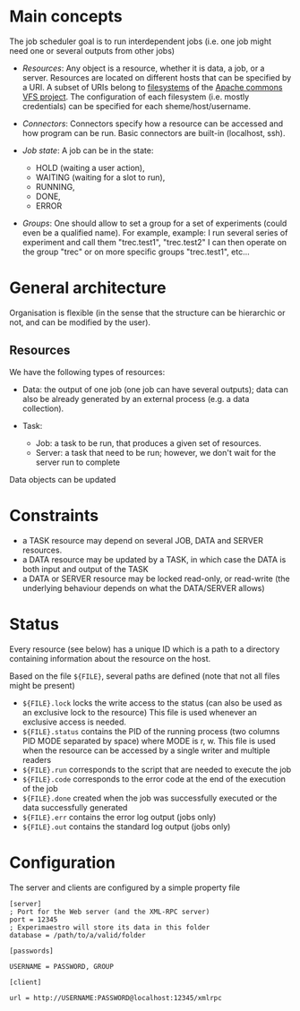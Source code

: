 <head>
<title>Scheduler</title>
</head>

# Main concepts



  The job scheduler goal is to run interdependent jobs (i.e. one job might need one or several outputs from other jobs)
  
  - *Resources*: Any object is a resource, whether it is data, a job, or a server. Resources are located on different hosts
  that can be specified by a URI.
    A subset of URIs belong to [filesystems](http://commons.apache.org/vfs/filesystems.html)  of the
  [Apache commons VFS project](http://commons.apache.org/vfs). The configuration of each filesystem (i.e. mostly
  credentials) can be specified for each sheme/host/username.

  - *Connectors*: Connectors specify how a resource can be accessed and how program can be run. Basic connectors
  are built-in (localhost, ssh).
  
  - *Job state*:
    A job can be in the state:
    - HOLD (waiting a user action),
    - WAITING (waiting for a slot to run),
    - RUNNING,
    - DONE,
    - ERROR
  
  - *Groups*:
  One should allow to set a group for a set of experiments (could even be a qualified name). For example,
  example: I run several series of experiment and call them "trec.test1", "trec.test2"
  I can then operate on the group "trec" or on more specific groups "trec.test1", etc...

# General architecture

  Organisation is flexible (in the sense that the structure can be hierarchic or not, and can be modified by the user).

## Resources

  We have the following types of resources:
  
  - Data:   the output of one job (one job can have several outputs); data can also be already generated by an external process (e.g. a data collection).
  
  - Task:
    * Job:    a task to be run, that produces a given set of resources.
    * Server: a task that need to be run; however, we don't wait for the server run to complete

  Data objects can be updated

# Constraints
  
  * a TASK resource may depend on several JOB, DATA and SERVER resources.
  * a DATA resource may be updated by a TASK, in which case the DATA is both input and output of the TASK
  * a DATA or SERVER resource may be locked read-only, or read-write (the underlying behaviour depends on what the DATA/SERVER allows)


# Status

  Every resource (see below) has a unique ID which is a path to a directory containing information about the resource on the
  host.

  Based on the file `${FILE}`, several paths are defined (note that not all files might be present)
  
  * `${FILE}.lock`   locks the write access to the status (can also be used as an exclusive lock to the resource)
    This file is used whenever an exclusive access is needed.
  * `${FILE}.status`  contains the PID of the running process (two columns PID MODE separated by space) where MODE is r, w.
    This file is used when the resource can be accessed by a single writer and multiple readers
  * `${FILE}.run`  corresponds to the script that are needed to execute the job
  * `${FILE}.code`  corresponds to the error code at the end of the execution of the job
  * `${FILE}.done` created when the job was successfully executed or the data successfully generated
  * `${FILE}.err`  contains the error log output (jobs only)
  * `${FILE}.out`  contains the standard log output (jobs only)



# Configuration

  The server and clients are configured by a simple property file

    [server]
    ; Port for the Web server (and the XML-RPC server)
    port = 12345
    ; Experimaestro will store its data in this folder
    database = /path/to/a/valid/folder

    [passwords]

    USERNAME = PASSWORD, GROUP

    [client]

    url = http://USERNAME:PASSWORD@localhost:12345/xmlrpc

